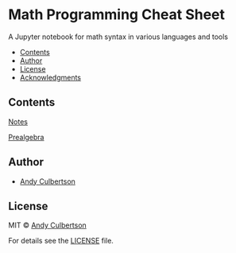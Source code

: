 # Math Programming Cheat Sheet

A Jupyter notebook for math syntax in various languages and tools

* [Contents](#contents)
* [Author](#author)
* [License](#license)
* [Acknowledgments](#acknowledgments)

<a id="contents"></a>
## Contents

[Notes](https://nbviewer.jupyter.org/github/thinkulum/math-programming-cheat-sheet/blob/master/notebooks/math-programming-cheat-sheet-notes.ipynb)

[Prealgebra](https://nbviewer.jupyter.org/github/thinkulum/math-programming-cheat-sheet/blob/masternotebooks/math-programming-cheat-sheet-prealgebra.ipynb)

<a id="author"></a>
## Author

* [Andy Culbertson](https://github.com/thinkulum)

<a id="license"></a>
## License

MIT © [Andy Culbertson](https://www.thinkulum.net/)

For details see the [LICENSE](LICENSE) file.
